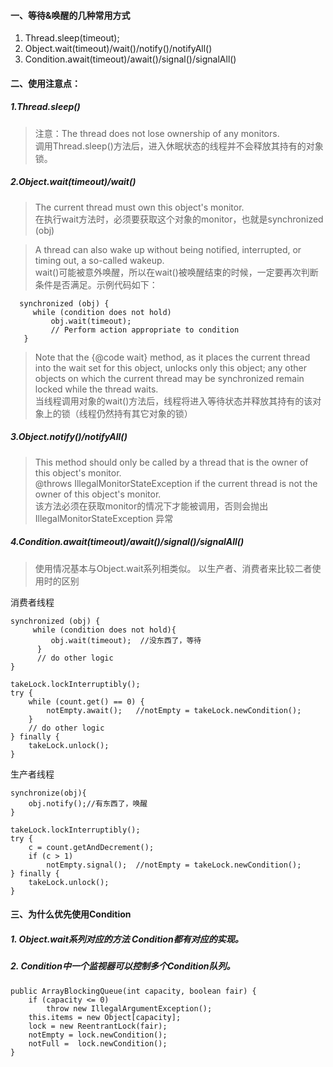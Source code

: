 
#### 一、等待&唤醒的几种常用方式
1. Thread.sleep(timeout);
2. Object.wait(timeout)/wait()/notify()/notifyAll()
3. Condition.await(timeout)/await()/signal()/signalAll()

#### 二、使用注意点：
##### 1.Thread.sleep()
> 注意：The thread does not lose ownership of any monitors.   
调用Thread.sleep()方法后，进入休眠状态的线程并不会释放其持有的对象锁。

##### 2.Object.wait(timeout)/wait()
> The current thread must own this object's monitor.   
在执行wait方法时，必须要获取这个对象的monitor，也就是synchronized (obj)  

> A thread can also wake up without being notified, interrupted, or timing out, a so-called wakeup.   
wait()可能被意外唤醒，所以在wait()被唤醒结束的时候，一定要再次判断条件是否满足。示例代码如下：
``` 获取锁，while循环判断条件
  synchronized (obj) {
     while (condition does not hold)
         obj.wait(timeout);
         // Perform action appropriate to condition
   }
```
> Note that the {@code wait} method, as it places the current thread into the wait set for this object, unlocks only this object; any other objects on which the current thread may be synchronized remain locked while the thread waits.   
当线程调用对象的wait()方法后，线程将进入等待状态并释放其持有的该对象上的锁（线程仍然持有其它对象的锁）

##### 3.Object.notify()/notifyAll()
> This method should only be called by a thread that is the owner of this object's monitor.  
> @throws IllegalMonitorStateException  if the current thread is not the owner of this object's monitor.  
   该方法必须在获取monitor的情况下才能被调用，否则会抛出IllegalMonitorStateException 异常

##### 4.Condition.await(timeout)/await()/signal()/signalAll()  
> 使用情况基本与Object.wait系列相类似。
> 以生产者、消费者来比较二者使用时的区别   

消费者线程

```
synchronized (obj) {
     while (condition does not hold){
         obj.wait(timeout);  //没东西了，等待
      }
      // do other logic
}
```

```
takeLock.lockInterruptibly();
try {
    while (count.get() == 0) {
        notEmpty.await();   //notEmpty = takeLock.newCondition();
    }
    // do other logic
} finally {
    takeLock.unlock();
}
```
   
生产者线程
>
```
synchronize(obj){ 
    obj.notify();//有东西了，唤醒 
}
```
   
```
takeLock.lockInterruptibly();
try {
    c = count.getAndDecrement();
    if (c > 1)
        notEmpty.signal();  //notEmpty = takeLock.newCondition();
} finally {
    takeLock.unlock();
}
```

#### 三、为什么优先使用Condition
##### 1. Object.wait系列对应的方法 Condition都有对应的实现。
##### 2. Condition中一个监视器可以控制多个Condition队列。
```
public ArrayBlockingQueue(int capacity, boolean fair) {
    if (capacity <= 0)
        throw new IllegalArgumentException();
    this.items = new Object[capacity];
    lock = new ReentrantLock(fair);
    notEmpty = lock.newCondition();
    notFull =  lock.newCondition();
}
```
